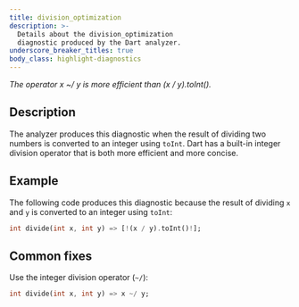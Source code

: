 ```yaml
---
title: division_optimization
description: >-
  Details about the division_optimization
  diagnostic produced by the Dart analyzer.
underscore_breaker_titles: true
body_class: highlight-diagnostics
---
```


_The operator x ~/ y is more efficient than (x / y).toInt()._

## Description

The analyzer produces this diagnostic when the result of dividing two
numbers is converted to an integer using `toInt`. Dart has a built-in
integer division operator that is both more efficient and more concise.

## Example

The following code produces this diagnostic because the result of dividing
`x` and `y` is converted to an integer using `toInt`:

```dart
int divide(int x, int y) => [!(x / y).toInt()!];
```

## Common fixes

Use the integer division operator (`~/`):

```dart
int divide(int x, int y) => x ~/ y;
```

